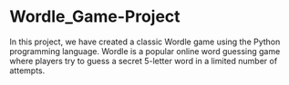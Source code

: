 # Wordle_Game-Project
In this project, we have created a classic Wordle game using the Python programming language. Wordle is a popular online word guessing game where players try to guess a secret 5-letter word in a limited number of attempts.
